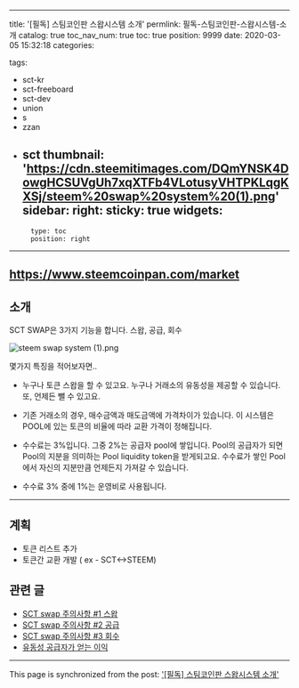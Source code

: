 
---
title: '[필독] 스팀코인판 스왑시스템 소개'
permlink: 필독-스팀코인판-스왑시스템-소개
catalog: true
toc_nav_num: true
toc: true
position: 9999
date: 2020-03-05 15:32:18
categories:

tags:
- sct-kr
- sct-freeboard
- sct-dev
- union
- s
- zzan
- sct
thumbnail: 'https://cdn.steemitimages.com/DQmYNSK4DowgHCSUVgUh7xqXTFb4VLotusyVHTPKLqgKXSj/steem%20swap%20system%20(1).png'
sidebar:
    right:
        sticky: true
widgets:
    -
        type: toc
        position: right
---


## https://www.steemcoinpan.com/market 


## 소개

SCT SWAP은 3가지 기능을 합니다.
스왑, 공급, 회수

![steem swap system (1).png](https://cdn.steemitimages.com/DQmYNSK4DowgHCSUVgUh7xqXTFb4VLotusyVHTPKLqgKXSj/steem%20swap%20system%20(1).png)

몇가지 특징을 적어보자면..

* 누구나 토큰 스왑을 할 수 있고요. 누구나 거래소의 유동성을 제공할 수 있습니다. 또, 언제든 뺄 수 있고요.

* 기존 거래소의 경우, 매수금액과 매도금액에 가격차이가 있습니다. 이 시스템은 POOL에 있는 토큰의 비율에 따라 교환 가격이 정해집니다. 

* 수수료는 3%입니다. 그중 2%는 공급자 pool에 쌓입니다. Pool의 공급자가 되면 Pool의 지분을 의미하는 Pool liquidity token을 받게되고요. 수수료가 쌓인 Pool에서 자신의 지분만큼 언제든지 가져갈 수 있습니다.
* 수수료 3% 중에 1%는 운영비로 사용됩니다.

----

## 계획

* 토큰 리스트 추가
* 토큰간 교환 개발 ( ex - SCT<->STEEM)

## 관련 글

* [SCT swap 주의사항 #1 스왑](https://www.steemcoinpan.com/hive-101145/@jacobyu/sct-swap)
* [SCT swap 주의사항 #2 공급](https://www.steemcoinpan.com/hive-101145/@jacobyu/sct-swap-2)
* [SCT swap 주의사항 #3 회수](https://www.steemcoinpan.com/hive-101145/@jacobyu/sct-swap-3)
* [유동성 공급자가 얻는 이익](https://www.steemcoinpan.com/hive-101145/@jacobyu/xmhp3)

- - -

This page is synchronized from the post: ['[필독] 스팀코인판 스왑시스템 소개'](https://steempeak.com/@jacobyu/q-and-a)
